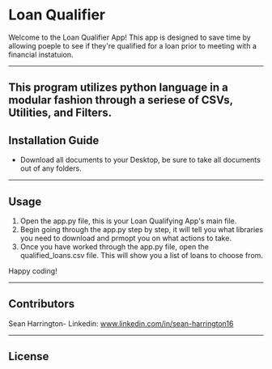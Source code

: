 # Loan Qualifier 

Welcome to the Loan Qualifier App! This app is designed to save time by allowing poeple to see if they're qualified for a loan prior to meeting with a financial instatuion.

-----------------------------------------------------------------------

This program utilizes python language in a modular fashion through a seriese of CSVs, Utilities, and Filters. 
-----------------------------------------------------------------------

## Installation Guide

* Download all documents to your Desktop, be sure to take all documents out of any folders. 

-----------------------------------------------------------------------

## Usage

1. Open the app.py file, this is your Loan Qualifying App's main file.
2. Begin going through the app.py step by step, it will tell you what libraries you need to download and prmopt you on what actions to take.
3. Once you have worked through the app.py file, open the qualified_loans.csv file. This will show you a list of loans to choose from.

Happy coding!

-----------------------------------------------------------------------

## Contributors

Sean Harrington-
    Linkedin: www.linkedin.com/in/sean-harrington16

-----------------------------------------------------------------------

## License
